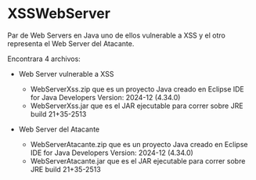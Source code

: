 # XSSWebServer

Par de Web Servers en Java uno de ellos vulnerable a XSS y el otro representa el Web Server del Atacante.

Encontrara 4 archivos:

+ Web Server vulnerable a XSS
  - WebServerXss.zip que es un proyecto Java creado en Eclipse IDE for Java Developers Version: 2024-12 (4.34.0)
  - WebServerXss.jar que es el JAR ejecutable para correr sobre JRE build 21+35-2513
 
+ Web Server del Atacante
  - WebServerAtacante.zip que es un proyecto Java creado en Eclipse IDE for Java Developers Version: 2024-12 (4.34.0)
  - WebServerAtacante.jar  que es el JAR ejecutable para correr sobre JRE build 21+35-2513
